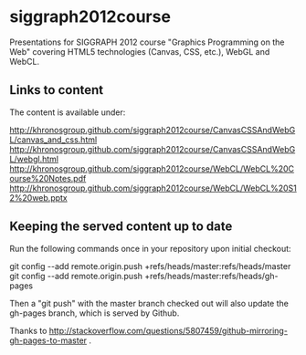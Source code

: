 siggraph2012course
==================

Presentations for SIGGRAPH 2012 course "Graphics Programming on the Web" covering HTML5 technologies (Canvas, CSS, etc.), WebGL and WebCL.

Links to content
----------------

The content is available under:

http://khronosgroup.github.com/siggraph2012course/CanvasCSSAndWebGL/canvas_and_css.html
http://khronosgroup.github.com/siggraph2012course/CanvasCSSAndWebGL/webgl.html
http://khronosgroup.github.com/siggraph2012course/WebCL/WebCL%20Course%20Notes.pdf
http://khronosgroup.github.com/siggraph2012course/WebCL/WebCL%20S12%20web.pptx


Keeping the served content up to date
-------------------------------------

Run the following commands once in your repository upon initial checkout:

git config --add remote.origin.push +refs/heads/master:refs/heads/master  
git config --add remote.origin.push +refs/heads/master:refs/heads/gh-pages

Then a "git push" with the master branch checked out will also update the gh-pages branch, which is served by Github.

Thanks to http://stackoverflow.com/questions/5807459/github-mirroring-gh-pages-to-master .
